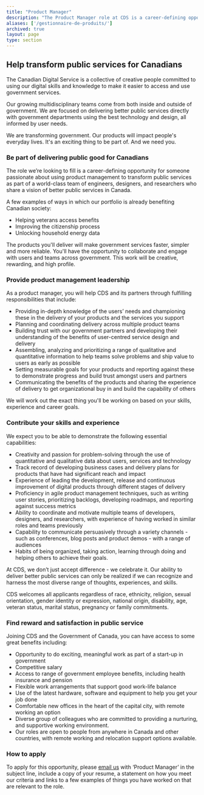 ```yaml
---
title: "Product Manager"
description: "The Product Manager role at CDS is a career-defining opportunity for someone passionate about using product management to transform public services as part of a world-class team of engineers, designers, and researchers who share a vision of better public services in Canada."
aliases: ['/gestionnaire-de-produits/']
archived: true
layout: page
type: section
---
```

## Help transform public services for Canadians
            
The Canadian Digital Service is a collective of creative people committed to using our digital skills and knowledge to make it easier to access and use government services.

Our growing multidisciplinary teams come from both inside and outside of government. We are focused on delivering better public services directly with government departments using the best technology and design, all informed by user needs.

We are transforming government. Our products will impact people's everyday lives. It's an exciting thing to be part of. And we need you.

### Be part of delivering public good for Canadians
            
The role we’re looking to fill is a career-defining opportunity for someone passionate about using product management to transform public services as part of a world-class team of engineers, designers, and researchers who share a vision of better public services in Canada.
            
A few examples of ways in which our portfolio is already benefiting Canadian society:

* Helping veterans access benefits
* Improving the citizenship process
* Unlocking household energy data
			
The products you'll deliver will make government services faster, simpler and more reliable. You'll have the opportunity to collaborate and engage with users and teams across government. This work will be creative, rewarding, and high profile.
            
### Provide product management leadership
            
As a product manager, you will help CDS and its partners through fulfilling responsibilities that include:

* Providing in-depth knowledge of the users’ needs and championing these in the delivery of your products and the services you support
* Planning and coordinating delivery across multiple product teams
* Building trust with our government partners and developing their understanding of the benefits of user-centred service design and delivery
* Assembling, analyzing and prioritizing a range of qualitative and quantitative information to help teams solve problems and ship value to users as early as possible
* Setting measurable goals for your products and reporting against these to demonstrate progress and build trust amongst users and partners
* Communicating the benefits of the products and sharing the experience of delivery to get organizational buy in and build the capability of others
			
We will work out the exact thing you'll be working on based on your skills, experience and career goals.
			
### Contribute your skills and experience
            
We expect you to be able to demonstrate the following essential capabilities:

* Creativity and passion for problem-solving through the use of quantitative and qualitative data about users, services and technology
* Track record of developing business cases and delivery plans for products that have had significant reach and impact 
* Experience of leading the development, release and continuous improvement of digital products through different stages of delivery
* Proficiency in agile product management techniques, such as writing user stories, prioritizing backlogs, developing roadmaps, and reporting against success metrics
* Ability to coordinate and motivate multiple teams of developers, designers, and researchers, with experience of having worked in similar roles and teams previously
* Capability to communicate persuasively through a variety channels - such as conferences, blog posts and product demos - with a range of audiences
* Habits of being organized, taking action, learning through doing and helping others to achieve their goals.
			
At CDS, we don’t just accept difference - we celebrate it. Our ability to deliver better public services can only be realized if we can recognize and harness the most diverse range of thoughts, experiences, and skills.
            
CDS welcomes all applicants regardless of race, ethnicity, religion, sexual orientation, gender identity or expression, national origin, disability, age, veteran status, marital status, pregnancy or family commitments.
            
### Find reward and satisfaction in public service
            
Joining CDS and the Government of Canada, you can have access to some great benefits including:
            
* Opportunity to do exciting, meaningful work as part of a start-up in government
* Competitive salary
* Access to range of government employee benefits, including health insurance and pension
* Flexible work arrangements that support good work-life balance
* Use of the latest hardware, software and equipment to help you get your job done
* Comfortable new offices in the heart of the capital city, with remote working an option
* Diverse group of colleagues who are committed to providing a nurturing, and supportive working environment.
* Our roles are open to people from anywhere in Canada and other countries, with remote working and relocation support options available.
            
### How to apply
            
To apply for this opportunity, please [email us](CDSRecruitment.RecrutementSNC@tbs-sct.gc.ca) with ‘Product Manager’ in the subject line, include a copy of your resume, a statement on how you meet our criteria and links to a few examples of things you have worked on that are relevant to the role.
